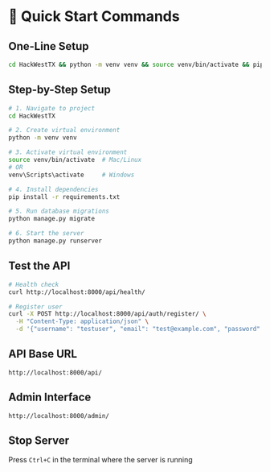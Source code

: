 # 🚀 Quick Start Commands

## **One-Line Setup**
```bash
cd HackWestTX && python -m venv venv && source venv/bin/activate && pip install -r requirements.txt && python manage.py migrate && python manage.py runserver
```

## **Step-by-Step Setup**
```bash
# 1. Navigate to project
cd HackWestTX

# 2. Create virtual environment
python -m venv venv

# 3. Activate virtual environment
source venv/bin/activate  # Mac/Linux
# OR
venv\Scripts\activate     # Windows

# 4. Install dependencies
pip install -r requirements.txt

# 5. Run database migrations
python manage.py migrate

# 6. Start the server
python manage.py runserver
```

## **Test the API**
```bash
# Health check
curl http://localhost:8000/api/health/

# Register user
curl -X POST http://localhost:8000/api/auth/register/ \
  -H "Content-Type: application/json" \
  -d '{"username": "testuser", "email": "test@example.com", "password": "password123", "password_confirm": "password123", "first_name": "Test", "last_name": "User"}'
```

## **API Base URL**
`http://localhost:8000/api/`

## **Admin Interface**
`http://localhost:8000/admin/`

## **Stop Server**
Press `Ctrl+C` in the terminal where the server is running
